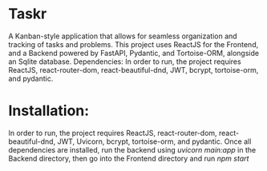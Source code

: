 # Taskr

A Kanban-style application that allows for seamless organization and tracking of tasks and problems.
This project uses ReactJS for the Frontend, and a Backend powered by FastAPI, Pydantic, and Tortoise-ORM, alongside an Sqlite database. 
Dependencies:
In order to run, the project requires ReactJS, react-router-dom, react-beautiful-dnd, JWT, bcrypt, tortoise-orm, and pydantic.

# Installation:
In order to run, the project requires ReactJS, react-router-dom, react-beautiful-dnd, JWT, Uvicorn, bcrypt, tortoise-orm, and pydantic.
Once all dependencies are installed, run the backend using *uvicorn main:app* in the Backend directory, then go into the Frontend directory
and run *npm start*

